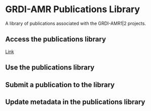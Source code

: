 

# GRDI-AMR Publications Library

A library of publications associated with the GRDI-AMR1|2 projects.


## Access the publications library

[Link](https://www.zotero.org/groups/4425256/grdi-amr/library)

## Use the publications library

## Submit a publication to the library

## Update metadata in the publications library
